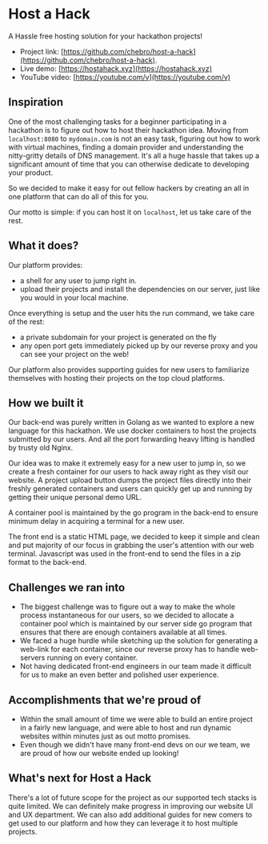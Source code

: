 # Host a Hack

A Hassle free hosting solution for your hackathon projects! 

- Project link: [https://github.com/chebro/host-a-hack](https://github.com/chebro/host-a-hack).
- Live demo: [https://hostahack.xyz](https://hostahack.xyz)
- YouTube video: [https://youtube.com/v](https://youtube.com/v)

## Inspiration

One of the most challenging tasks for a beginner participating in a hackathon is to figure out how to host their hackathon idea. Moving from `localhost:8080` to `mydomain.com` is not an easy task, figuring out how to work with virtual machines, finding a domain provider and understanding the nitty-gritty details of DNS management. It's all a huge hassle that takes up a significant amount of time that you can otherwise dedicate to developing your product.

So we decided to make it easy for out fellow hackers by creating an all in one platform that can do all of this for you.

Our motto is simple: if you can host it on `localhost`, let us take care of the rest.


## What it does?

Our platform provides:
- a shell for any user to jump right in.
- upload their projects and install the dependencies on our server, just like you would in your local machine.

Once everything is setup and the user hits the run command, we take care of the rest: 
- a private subdomain for your project is generated on the fly 
- any open port gets immediately picked up by our reverse proxy and you can see your project on the web!

Our platform also provides supporting guides for new users to familiarize themselves with hosting their projects on the top cloud platforms.

## How we built it

Our back-end was purely written in Golang as we wanted to explore a new language for this hackathon. We use docker containers to host the projects submitted by our users. And all the port forwarding heavy lifting is handled by trusty old Nginx.

Our idea was to make it extremely easy for a new user to jump in, so we create a fresh container for our users to hack away right as they visit our website. A project upload button dumps the project files directly into their freshly generated containers and users can quickly get up and running by getting their unique personal demo URL.

A container pool is maintained by the go program in the back-end to ensure minimum delay in acquiring a terminal for a new user.

The front end is a static HTML page, we decided to keep it simple and clean and put majority of our focus in grabbing the user's attention with our web terminal. Javascript was used in the front-end to send the files in a zip format to the back-end.

## Challenges we ran into

- The biggest challenge was to figure out a way to make the whole process instantaneous for our users, so we decided to allocate a container pool which is maintained by our server side go program that ensures that there are enough containers available at all times.
- We faced a huge hurdle while sketching up the solution for generating a web-link for each container, since our reverse proxy has to handle web-servers running on every container.
- Not having dedicated front-end engineers in our team made it difficult for us to make an even better and polished user experience.

## Accomplishments that we're proud of

- Within the small amount of time we were able to build an entire project in a fairly new language, and were able to host and run dynamic websites within minutes just as out motto promises.
- Even though we didn't have many front-end devs on our we team, we are proud of how our website ended up looking!

## What's next for Host a Hack

There's a lot of future scope for the project as our supported tech stacks is quite limited. We can definitely make progress in improving our website UI and UX department. We can also add additional guides for new comers to get used to our platform and how they can leverage it to host multiple projects.
